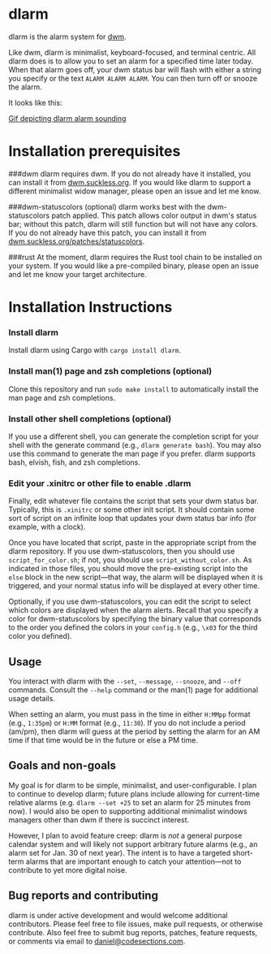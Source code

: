 # dlarm

dlarm is the alarm system for [dwm](https://dwm.suckless.org/).  

Like dwm, dlarm is minimalist, keyboard-focused, and terminal centric.  All dlarm does is to allow you to set an alarm for a specified time later today.  When that alarm goes off, your dwm status bar will flash with either a string you specify or the text `ALARM ALARM ALARM`.  You can then turn off or snooze the alarm.

It looks like this:

[Gif depicting dlarm alarm sounding](./dlarm.gif)

# Installation prerequisites

###dwm
dlarm requires dwm.  If you do not already have it installed, you can install it from [dwm.suckless.org](https://dwm.suckless.org/).  If you would like dlarm to support a different minimalist widow manager, please open an issue and let me know.

###dwm-statuscolors (optional)
dlarm works best with the dwm-statuscolors patch applied.  This patch allows color output in dwm's status bar; without this patch, dlarm will still function but will not have any colors.  If you do not already have this patch, you can install it from [dwm.suckless.org/patches/statuscolors](https://dwm.suckless.org/patches/statuscolors/).

###rust
At the moment, dlarm requires the Rust tool chain to be installed on your system.  If you would like a pre-compiled binary, please open an issue and let me know your target architecture.

# Installation Instructions

### Install dlarm
Install dlarm using Cargo with `cargo install dlarm`.

### Install man(1) page and zsh completions (optional)
Clone this repository and run `sudo make install` to automatically install the man page and zsh completions.

### Install other shell completions (optional)
If you use a different shell, you can generate the completion script for your shell with the generate command (e.g., `dlarm generate bash`).  You may also use this command to generate the man page if you prefer.  dlarm supports bash, elvish, fish, and zsh completions.

### Edit your .xinitrc or other file to enable .dlarm
Finally, edit whatever file contains the script that sets your dwm status bar.  Typically, this is `.xinitrc` or some other init script.  It should contain some sort of script on an infinite loop that updates your dwm status bar info (for example, with a clock).  

Once you have located that script, paste in the appropriate script from the dlarm repository.  If you use dwm-statuscolors, then you should use `script_for_color.sh`; if not, you should use `script_without_color.sh`.  As indicated in those files, you should move the pre-existing script into the `else` block in the new script—that way, the alarm will be displayed when it is triggered, and your normal status info will be displayed at every other time.

Optionally, if you use dwm-statuscolors, you can edit the script to select which colors are displayed when the alarm alerts.  Recall that you specify a color for dwm-statuscolors by specifying the binary value that corresponds to the order you defined the colors in your `config.h` (e.g., `\x03` for the third color you defined).


## Usage

You interact with dlarm with the `--set`, `--message`, `--snooze`, and `--off` commands.  Consult the `--help` command or the man(1) page for additional usage details.

When setting an alarm, you must pass in the time in either `H:MMpp` format (e.g., `1:35pm`) or `H:MM` format (e.g., `11:30`).  If you do not include a period (am/pm), then dlarm will guess at the period by setting the alarm for an AM time if that time would be in the future or else a PM time.


## Goals and non-goals

My goal is for dlarm to be simple, minimalist, and user-configurable.  I plan to continue to develop dlarm; future plans include allowing for current-time relative alarms (e.g. `dlarm --set +25` to set an alarm for 25 minutes from now).  I would also be open to supporting additional minimalist windows managers other than dwm if there is succinct interest.

However, I plan to avoid feature creep: dlarm is _not_ a general purpose calendar system and will likely not support arbitrary future alarms (e.g., an alarm set for Jan. 30 of next year).  The intent is to have a targeted short-term alarms that are important enough to catch your attention—not to contribute to yet more digital noise.


## Bug reports and contributing 

dlarm is under active development and would welcome additional contributors.   Please feel free to file issues, make pull requests, or otherwise contribute.  Also feel free to submit bug reports, patches, feature requests, or comments via email to daniel@codesections.com.
